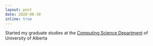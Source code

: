 ```yaml
---
layout: post
date: 2020-08-30
inline: true
---
```


Started my graduate studies at the [Computing Science Department](https://www.ualberta.ca/computing-science/about-the-department/index.html) of University of Alberta
